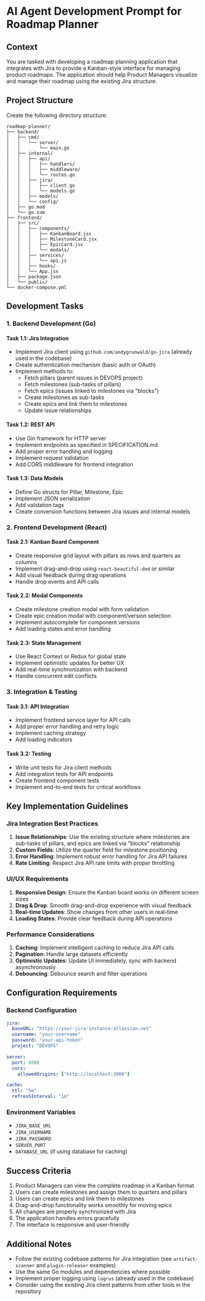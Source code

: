 # AI Agent Development Prompt for Roadmap Planner

## Context
You are tasked with developing a roadmap planning application that integrates with Jira to provide a Kanban-style interface for managing product roadmaps. The application should help Product Managers visualize and manage their roadmap using the existing Jira structure.

## Project Structure
Create the following directory structure:
```
roadmap-planner/
├── backend/
│   ├── cmd/
│   │   └── server/
│   │       └── main.go
│   ├── internal/
│   │   ├── api/
│   │   │   ├── handlers/
│   │   │   ├── middleware/
│   │   │   └── routes.go
│   │   ├── jira/
│   │   │   ├── client.go
│   │   │   └── models.go
│   │   ├── models/
│   │   └── config/
│   ├── go.mod
│   └── go.sum
├── frontend/
│   ├── src/
│   │   ├── components/
│   │   │   ├── KanbanBoard.jsx
│   │   │   ├── MilestoneCard.jsx
│   │   │   ├── EpicCard.jsx
│   │   │   └── modals/
│   │   ├── services/
│   │   │   └── api.js
│   │   ├── hooks/
│   │   └── App.jsx
│   ├── package.json
│   └── public/
└── docker-compose.yml
```

## Development Tasks

### 1. Backend Development (Go)

#### Task 1.1: Jira Integration
- Implement Jira client using `github.com/andygrunwald/go-jira` (already used in the codebase)
- Create authentication mechanism (basic auth or OAuth)
- Implement methods to:
  - Fetch pillars (parent issues in DEVOPS project)
  - Fetch milestones (sub-tasks of pillars)
  - Fetch epics (issues linked to milestones via "blocks")
  - Create milestones as sub-tasks
  - Create epics and link them to milestones
  - Update issue relationships

#### Task 1.2: REST API
- Use Gin framework for HTTP server
- Implement endpoints as specified in SPECIFICATION.md
- Add proper error handling and logging
- Implement request validation
- Add CORS middleware for frontend integration

#### Task 1.3: Data Models
- Define Go structs for Pillar, Milestone, Epic
- Implement JSON serialization
- Add validation tags
- Create conversion functions between Jira issues and internal models

### 2. Frontend Development (React)

#### Task 2.1: Kanban Board Component
- Create responsive grid layout with pillars as rows and quarters as columns
- Implement drag-and-drop using `react-beautiful-dnd` or similar
- Add visual feedback during drag operations
- Handle drop events and API calls

#### Task 2.2: Modal Components
- Create milestone creation modal with form validation
- Create epic creation modal with component/version selection
- Implement autocomplete for component versions
- Add loading states and error handling

#### Task 2.3: State Management
- Use React Context or Redux for global state
- Implement optimistic updates for better UX
- Add real-time synchronization with backend
- Handle concurrent edit conflicts

### 3. Integration & Testing

#### Task 3.1: API Integration
- Implement frontend service layer for API calls
- Add proper error handling and retry logic
- Implement caching strategy
- Add loading indicators

#### Task 3.2: Testing
- Write unit tests for Jira client methods
- Add integration tests for API endpoints
- Create frontend component tests
- Implement end-to-end tests for critical workflows

## Key Implementation Guidelines

### Jira Integration Best Practices
1. **Issue Relationships**: Use the existing structure where milestones are sub-tasks of pillars, and epics are linked via "blocks" relationship
2. **Custom Fields**: Utilize the quarter field for milestone positioning
3. **Error Handling**: Implement robust error handling for Jira API failures
4. **Rate Limiting**: Respect Jira API rate limits with proper throttling

### UI/UX Requirements
1. **Responsive Design**: Ensure the Kanban board works on different screen sizes
2. **Drag & Drop**: Smooth drag-and-drop experience with visual feedback
3. **Real-time Updates**: Show changes from other users in real-time
4. **Loading States**: Provide clear feedback during API operations

### Performance Considerations
1. **Caching**: Implement intelligent caching to reduce Jira API calls
2. **Pagination**: Handle large datasets efficiently
3. **Optimistic Updates**: Update UI immediately, sync with backend asynchronously
4. **Debouncing**: Debounce search and filter operations

## Configuration Requirements

### Backend Configuration
```yaml
jira:
  baseURL: "https://your-jira-instance.atlassian.net"
  username: "your-username"
  password: "your-api-token"
  project: "DEVOPS"

server:
  port: 8080
  cors:
    allowedOrigins: ["http://localhost:3000"]

cache:
  ttl: "5m"
  refreshInterval: "1m"
```

### Environment Variables
- `JIRA_BASE_URL`
- `JIRA_USERNAME`
- `JIRA_PASSWORD`
- `SERVER_PORT`
- `DATABASE_URL` (if using database for caching)

## Success Criteria
1. Product Managers can view the complete roadmap in a Kanban format
2. Users can create milestones and assign them to quarters and pillars
3. Users can create epics and link them to milestones
4. Drag-and-drop functionality works smoothly for moving epics
5. All changes are properly synchronized with Jira
6. The application handles errors gracefully
7. The interface is responsive and user-friendly

## Additional Notes
- Follow the existing codebase patterns for Jira integration (see `artifact-scanner` and `plugin-releaser` examples)
- Use the same Go modules and dependencies where possible
- Implement proper logging using `logrus` (already used in the codebase)
- Consider using the existing Jira client patterns from other tools in the repository